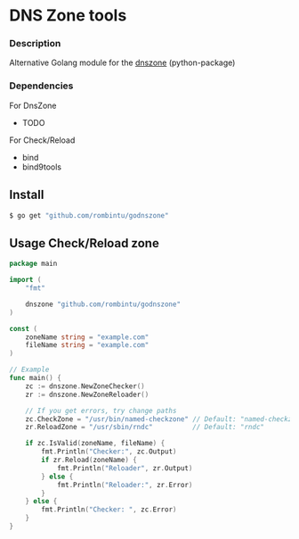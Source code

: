 # DNS Zone tools

### Description 
Alternative Golang module for the [dnszone](https://pypi.org/project/dnszone/) (python-package)

### Dependencies
For DnsZone
* TODO

For Check/Reload
* bind
* bind9tools

## Install
```bash
$ go get "github.com/rombintu/godnszone"
```

## Usage Check/Reload zone
```go
package main

import (
	"fmt"

	dnszone "github.com/rombintu/godnszone"
)

const (
	zoneName string = "example.com"
	fileName string = "example.com"
)

// Example
func main() {
	zc := dnszone.NewZoneChecker()
	zr := dnszone.NewZoneReloader()

	// If you get errors, try change paths
	zc.CheckZone = "/usr/bin/named-checkzone" // Default: "named-checkzone"
	zr.ReloadZone = "/usr/sbin/rndc"          // Default: "rndc"

	if zc.IsValid(zoneName, fileName) {
		fmt.Println("Checker:", zc.Output)
		if zr.Reload(zoneName) {
			fmt.Println("Reloader", zr.Output)
		} else {
			fmt.Println("Reloader:", zr.Error)
		}
	} else {
		fmt.Println("Checker: ", zc.Error)
	}
}
```